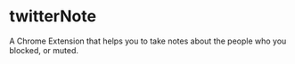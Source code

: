 # twitterNote
A Chrome Extension that helps you to take notes about the people who you blocked, or muted.
